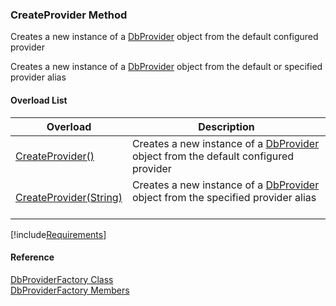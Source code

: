 ﻿### CreateProvider Method

Creates a new instance of a [DbProvider](FChoice.Common~FChoice.Common.Data.DbProvider.md) object from the default configured provider

Creates a new instance of a [DbProvider](FChoice.Common~FChoice.Common.Data.DbProvider.md) object from the default or specified provider alias

#### Overload List

| Overload | Description |
| --- | --- |
| [CreateProvider()](FChoice.Common~FChoice.Common.Data.DbProviderFactory~CreateProvider().md) | Creates a new instance of a [DbProvider](FChoice.Common~FChoice.Common.Data.DbProvider.md) object from the default configured provider   |
| [CreateProvider(String)](FChoice.Common~FChoice.Common.Data.DbProviderFactory~CreateProvider(String).md) | Creates a new instance of a [DbProvider](FChoice.Common~FChoice.Common.Data.DbProvider.md) object from the specified provider alias   |

[!include[Requirements](../partials/requirements.md)]

#### Reference

[DbProviderFactory Class](FChoice.Common~FChoice.Common.Data.DbProviderFactory.md)  
[DbProviderFactory Members](FChoice.Common~FChoice.Common.Data.DbProviderFactory_members.md)